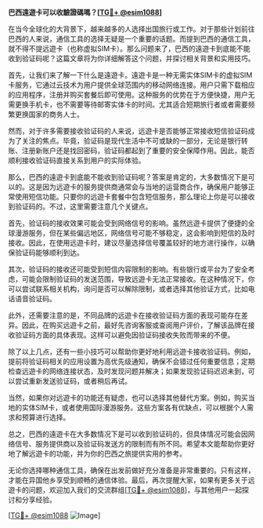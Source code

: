 **巴西遠遊卡可以收驗證碼嗎？[[TG💪+ @esim1088](https://t.me/s/esim1088)]**

在当今全球化的大背景下，越来越多的人选择出国旅行或工作。对于那些计划前往巴西的人来说，通信工具的选择无疑是一个重要的话题。而提到巴西的通信工具，就不得不提远遊卡（也称虚拟SIM卡）。那么问题来了，巴西的遠遊卡到底能不能收到验证码呢？这篇文章将为你详细解答这个问题，并探讨相关背景和实用技巧。

首先，让我们来了解一下什么是遠遊卡。遠遊卡是一种无需实体SIM卡的虚拟SIM卡服务，它通过云技术为用户提供全球范围内的移动网络连接。用户只需下载相应的应用程序，注册并购买套餐后即可使用。这种服务的优势在于方便快捷，用户无需更换手机卡，也不需要等待邮寄实体卡的时间。尤其适合短期旅行者或者需要频繁更换国家的商务人士。

然而，对于许多需要接收验证码的人来说，远遊卡是否能够正常接收短信验证码成为了关注的焦点。毕竟，验证码是现代生活中不可或缺的一部分，无论是银行转账、注册新账户还是找回密码，验证码都起到了重要的安全保障作用。因此，能否顺利接收验证码直接关系到用户的实际体验。

那么，巴西的遠遊卡到底能不能收到验证码呢？答案是肯定的，大多数情况下是可以的。这是因为远遊卡的服务提供商通常会与当地的运营商合作，确保用户能够正常使用短信功能。只要你的远遊卡套餐中包含短信服务，那么理论上你是可以接收到验证码的。不过，这里需要注意几个关键点。

首先，验证码的接收效果可能会受到网络信号的影响。虽然远遊卡提供了便捷的全球漫游服务，但在某些偏远地区，网络信号可能不够稳定，这会影响到短信的及时接收。因此，在使用远遊卡时，建议尽量选择信号覆盖较好的地方进行操作，以确保验证码能够顺利到达。

其次，验证码的接收还可能受到短信内容限制的影响。有些银行或平台为了安全考虑，可能会限制验证码的发送范围，导致远遊卡无法正常接收。在这种情况下，你可以尝试联系相关机构，询问是否可以解除限制，或者选择其他验证方式，比如电话语音验证码。

此外，还需要注意的是，不同品牌的远遊卡在接收验证码方面的表现可能存在差异。因此，在购买远遊卡之前，最好先咨询客服或查阅用户评价，了解该品牌在接收验证码方面的具体表现。这样可以避免因验证码接收失败而带来的不便。

除了以上几点，还有一些小技巧可以帮助你更好地利用远遊卡接收验证码。例如，提前将验证码相关的应用设置为高优先级通知，确保不会错过任何重要信息；定期检查远遊卡的网络连接状态，及时发现问题并解决；如果发现验证码迟迟未到，可以尝试重新发送验证码，或者稍后再试。

当然，如果你对远遊卡的功能还有疑虑，也可以选择其他替代方案。例如，购买当地的实体SIM卡，或者使用国际漫游服务。这些方案各有优缺点，可以根据个人需求和预算进行选择。

总之，巴西的遠遊卡在大多数情况下是可以收到验证码的，但具体情况可能会因网络信号、服务提供商以及验证码发送方的限制而有所不同。希望本文能帮助你更好地了解远遊卡的功能，并为你的巴西之旅提供实用的参考。

无论你选择哪种通信工具，确保在出发前做好充分准备是非常重要的。只有这样，才能在异国他乡享受到顺畅的通信体验。最后，再次提醒大家，如果有更多关于远遊卡的问题，欢迎加入我们的交流群组[[TG💪+ @esim1088](https://t.me/s/esim1088)]，与其他用户一起探讨和分享经验。

[[TG💪+ @esim1088](https://t.me/s/esim1088) ![Image](https://i.postimg.cc/4NQfJmqS/Snipaste-2025-05-13-00-14-12.png)]